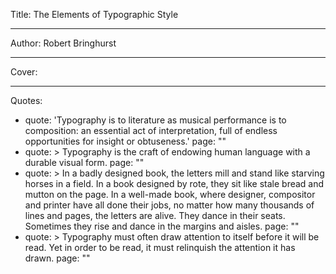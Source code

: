 Title: The Elements of Typographic Style

----

Author: Robert Bringhurst

----

Cover: 

----

Quotes: 

- 
  quote: 'Typography is to literature as musical performance is to composition: an essential act of interpretation, full of endless opportunities for insight or obtuseness.'
  page: ""
- 
  quote: >
    Typography is the craft of endowing
    human language with a durable visual
    form.
  page: ""
- 
  quote: >
    In a badly designed book, the letters
    mill and stand like starving horses in a
    field. In a book designed by rote, they
    sit like stale bread and mutton on the
    page. In a well-made book, where
    designer, compositor and printer have
    all done their jobs, no matter how many
    thousands of lines and pages, the
    letters are alive. They dance in their
    seats. Sometimes they rise and dance in
    the margins and aisles.
  page: ""
- 
  quote: >
    Typography must often draw attention to
    itself before it will be read. Yet in
    order to be read, it must relinquish the
    attention it has drawn.
  page: ""